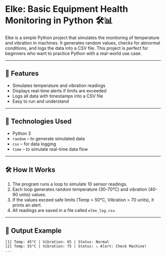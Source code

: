 # Elke: Basic Equipment Health Monitoring in Python 🛠️📊

Elke is a simple Python project that simulates the monitoring of temperature and vibration in machines. It generates random values, checks for abnormal conditions, and logs the data into a CSV file. This project is perfect for beginners who want to practice Python with a real-world use case.

---

## 🚀 Features

- Simulates temperature and vibration readings
- Displays real-time alerts if limits are exceeded
- Logs all data with timestamps into a CSV file
- Easy to run and understand

---

## 🧰 Technologies Used

- Python 3
- `random` – to generate simulated data
- `csv` – for data logging
- `time` – to simulate real-time data flow

---

## 🛠️ How It Works

1. The program runs a loop to simulate 10 sensor readings.
2. Each loop generates random temperature (30-70°C) and vibration (40-90 units) values.
3. If the values exceed safe limits (Temp > 50°C, Vibration > 70 units), it prints an alert.
4. All readings are saved in a file called `elke_log.csv`.

---

## 📂 Output Example

```text
[1] Temp: 45°C | Vibration: 65 | Status: Normal
[2] Temp: 55°C | Vibration: 75 | Status: ⚠ Alert: Check Machine!
...
